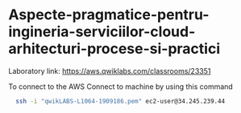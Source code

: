 # Aspecte-pragmatice-pentru-ingineria-serviciilor-cloud-arhitecturi-procese-si-practici

Laboratory link: https://aws.qwiklabs.com/classrooms/23351

To connect to the AWS Connect to machine by using this command
```bash
  ssh -i "qwikLABS-L1064-1909186.pem" ec2-user@34.245.239.44
```
